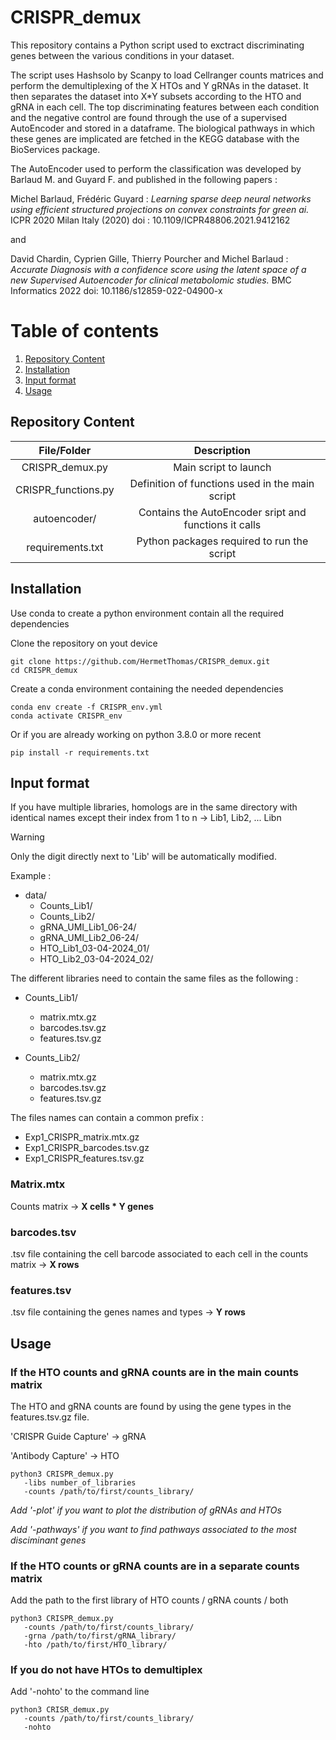# CRISPR_demux

This repository contains a Python script used to exctract discriminating genes between the various conditions in your dataset.

The script uses Hashsolo by Scanpy to load Cellranger counts matrices and perform the demultiplexing of the X HTOs and Y gRNAs in the dataset.
It then separates the dataset into X*Y subsets according to the HTO and gRNA in each cell.
The top discriminating features between each condition and the negative control are found through the use of a supervised AutoEncoder and stored in a dataframe. The biological pathways in which these genes are implicated are fetched in the KEGG database with the BioServices package.

The AutoEncoder used to perform the classification was developed by Barlaud M. and Guyard F. and published in the following papers :

Michel Barlaud, Frédéric Guyard : *Learning sparse deep neural networks using efficient structured projections on convex constraints for green ai.* ICPR 2020 Milan Italy (2020) doi : 10.1109/ICPR48806.2021.9412162

and 

David Chardin, Cyprien Gille, Thierry Pourcher and Michel Barlaud : *Accurate Diagnosis with a confidence score using the latent space of a new Supervised Autoencoder for clinical metabolomic studies.* BMC Informatics 2022 doi: 10.1186/s12859-022-04900-x

# Table of contents 

1. [Repository Content](repository-content)
2. [Installation](#installation)
3. [Input format](#input-format)
4. [Usage](#usage)


## **Repository Content**
|File/Folder|Description|
|:-:|:-:|
|CRISPR_demux.py|Main script to launch|
|CRISPR_functions.py|Definition of functions used in the main script|
|autoencoder/|Contains the AutoEncoder sript and functions it calls|
|requirements.txt|Python packages required to run the script|

## **Installation**

Use conda to create a python environment contain all the required dependencies

Clone the repository on yout device
```{bash}
git clone https://github.com/HermetThomas/CRISPR_demux.git
cd CRISPR_demux
```

Create a conda environment containing the needed dependencies
```{bash}
conda env create -f CRISPR_env.yml
conda activate CRISPR_env
```

Or if you are already working on python 3.8.0 or more recent 
```{bash}
pip install -r requirements.txt
```

## **Input format**

If you have multiple libraries, homologs are in the same directory with identical names except their index from 1 to n &rarr; Lib1, Lib2, ... Libn

> [!WARNING]
> Only the digit directly next to 'Lib' will be automatically modified.

Example :
* data/
   * Counts_Lib1/
   * Counts_Lib2/
   * gRNA_UMI_Lib1_06-24/
   * gRNA_UMI_Lib2_06-24/ 
   * HTO_Lib1_03-04-2024_01/
   * HTO_Lib2_03-04-2024_02/

The different libraries need to contain the same files as the following :

* Counts_Lib1/
   * matrix.mtx.gz  
   * barcodes.tsv.gz
   * features.tsv.gz

* Counts_Lib2/
   * matrix.mtx.gz  
   * barcodes.tsv.gz
   * features.tsv.gz
 
The files names can contain a common prefix :

  * Exp1_CRISPR_matrix.mtx.gz
  * Exp1_CRISPR_barcodes.tsv.gz
  * Exp1_CRISPR_features.tsv.gz


### **Matrix.mtx**

Counts matrix &rarr; **X cells * Y genes**

### **barcodes.tsv**

.tsv file containing the cell barcode associated to each cell in the counts matrix
&rarr; **X rows**

### **features.tsv**

.tsv file containing the genes names and types &rarr; **Y rows**

## **Usage**



### **If the HTO counts and gRNA counts are in the main counts matrix**

The HTO and gRNA counts are found by using the gene types in the features.tsv.gz file.

'CRISPR Guide Capture' &rarr; gRNA

'Antibody Capture' &rarr; HTO 

```{bash}
python3 CRISPR_demux.py 
   -libs number_of_libraries
   -counts /path/to/first/counts_library/
```

*Add '-plot' if you want to plot the distribution of gRNAs and HTOs*

*Add '-pathways' if you want to find pathways associated to the most disciminant genes*



### **If the HTO counts or gRNA counts are in a separate counts matrix**

Add the path to the first library of HTO counts / gRNA counts / both

```{bash}
python3 CRISPR_demux.py 
   -counts /path/to/first/counts_library/
   -grna /path/to/first/gRNA_library/
   -hto /path/to/first/HTO_library/
```


### **If you do not have HTOs to demultiplex**

Add '-nohto' to the command line 

```{bash}
python3 CRISR_demux.py
   -counts /path/to/first/counts_library/
   -nohto
```

